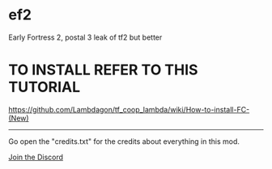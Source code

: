 # ef2
Early Fortress 2, postal 3 leak of tf2 but better

# TO INSTALL REFER TO THIS TUTORIAL 

https://github.com/Lambdagon/tf_coop_lambda/wiki/How-to-install-FC-(New)

----------------------------------
Go open the "credits.txt" for the credits about everything in this mod.

[Join the Discord](https://discord.gg/xEswEjhRHZ)
